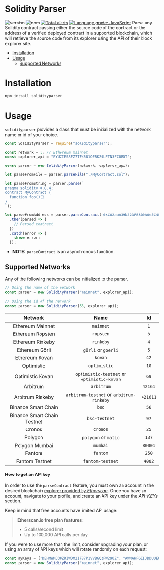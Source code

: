 # Solidity Parser
![version](https://img.shields.io/npm/v/solidityparser "Version")
![npm](https://img.shields.io/npm/dt/solidityparser.svg "Total Downloads")
[![Total alerts](https://img.shields.io/lgtm/alerts/g/wrong7/solidityparser.svg?logo=lgtm&logoWidth=18)](https://lgtm.com/projects/g/wrong7/solidityparser/alerts/)
[![Language grade: JavaScript](https://img.shields.io/lgtm/grade/javascript/g/wrong7/solidityparser.svg?logo=lgtm&logoWidth=18)](https://lgtm.com/projects/g/wrong7/solidityparser/context:javascript)
Parse any Solidity contract passing either the source code of the contract or the address of a verified deployed contract in a supported blockchain, which will retrieve the source code from its explorer using the API of their block explorer site.

- [Installation](#installation)
- [Usage](#usage)
  - [Supported Networks](#supported-networks)

# Installation
```bash
npm install solidityparser
```


# Usage
`solidityparser` provides a class that must be initialized with the network name or id of your choice.

```js
const SolidityParser = require("solidityparser");

const network = 1; // Ethereum mainnet
const explorer_api = "EYUZIES8FZ7TFK581OERKZ0LFTN3FC0BOT";

const parser = new SolidityParser(network, explorer_api);

let parseFromFile = parser.parseFile("./MyContract.sol");

let parseFromString = parser.parse(`
pragma solidity 0.8.4;
contract MyContract {
  function foo(){}
}
`);

let parseFromAddress = parser.parseContract('0xC02aaA39b223FE8D0A0e5C4F27eAD9083C756Cc2')
  .then(parsed => {
    // Parsed contract
  })
  .catch(error => {
    throw error;
  });


```
* **NOTE:** `parseContract` is an asynchronous function.

## Supported Networks
Any of the following networks can be initialized to the parser.
```js
// Using the name of the network
const parser = new SolidityParser("mainnet", explorer_api);

// Using the id of the network
const parser = new SolidityParser(56, explorer_api);
```
|Network|Name|Id|
|:---:|:---:|:---:|
|Ethereum Mainnet| `mainnet` | `1` |
|Ethereum Ropsten| `ropsten` | `3` |
|Ethereum Rinkeby| `rinkeby` | `4` |
|Ethereum Görli  | `görli` or `goerli` | `5` |
|Ethereum Kovan  | `kovan` | `42` |
|Optimistic      | `optimistic` | `10` |
|Optimistic Kovan| `optimistic-testnet` or `optimistic-kovan` | `69` |
|Arbitrum | `arbitrum` | `42161` |
|Arbitrum Rinkeby| `arbitrum-testnet` or `arbitrum-rinkeby` | `421611` |
|Binance Smart Chain| `bsc` | `56` |
|Binance Smart Chain Testnet| `bsc-testnet` | `97` |
|Cronos| `cronos` | `25` |
|Polygon| `polygon` or `matic` | `137` |
|Polygon Mumbai| `mumbai` | `80001` |
|Fantom| `fantom` | `250` |
|Fantom Testnet| `fantom-testnet` | `4002` |

#### How to get an API key
In order to use the `parseContract` feature, you must own an account in the desired blockchain [explorer provided by _Etherscan_](https://etherscan.io/eaas).
Once you have an account, navigate to your profile, and create an API key under the _API-KEYs_ section.

Keep in mind that free accounts have limited API usage:
> **Etherscan.io free plan features:**
> - 5 calls/second limit
> - Up to 100,000 API calls per day

If you were to use more than the limit, consider upgrading your plan, or using an array of API keys which will rotate randomly on each request:

```js
const myKeys = ["DEHMWMJ3UZRIWDM2IFB7P1VVBGQ2FW290Z", "AWNAHFGIIJDDUUEUSPUEPG8HOU3AKHCL31", "CYVO7LDGQSHLW9RIORWA9VMBNZA687DKHZ"];
const parser = new SolidityParser("mainnet", explorer_api);
```